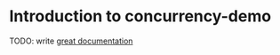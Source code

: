 # Introduction to concurrency-demo

TODO: write [great documentation](http://jacobian.org/writing/what-to-write/)
